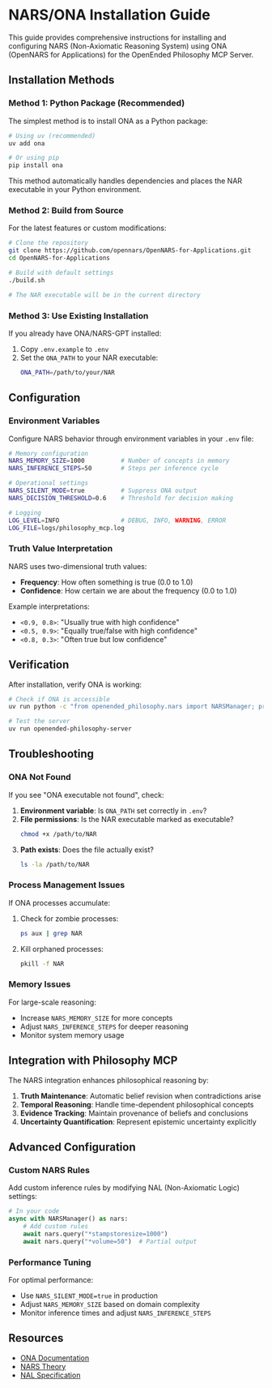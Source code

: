 # NARS/ONA Installation Guide

This guide provides comprehensive instructions for installing and configuring NARS (Non-Axiomatic Reasoning System) using ONA (OpenNARS for Applications) for the OpenEnded Philosophy MCP Server.

## Installation Methods

### Method 1: Python Package (Recommended)

The simplest method is to install ONA as a Python package:

```bash
# Using uv (recommended)
uv add ona

# Or using pip
pip install ona
```

This method automatically handles dependencies and places the NAR executable in your Python environment.

### Method 2: Build from Source

For the latest features or custom modifications:

```bash
# Clone the repository
git clone https://github.com/opennars/OpenNARS-for-Applications.git
cd OpenNARS-for-Applications

# Build with default settings
./build.sh

# The NAR executable will be in the current directory
```

### Method 3: Use Existing Installation

If you already have ONA/NARS-GPT installed:

1. Copy `.env.example` to `.env`
2. Set the `ONA_PATH` to your NAR executable:
   ```bash
   ONA_PATH=/path/to/your/NAR
   ```

## Configuration

### Environment Variables

Configure NARS behavior through environment variables in your `.env` file:

```bash
# Memory configuration
NARS_MEMORY_SIZE=1000          # Number of concepts in memory
NARS_INFERENCE_STEPS=50        # Steps per inference cycle

# Operational settings
NARS_SILENT_MODE=true          # Suppress ONA output
NARS_DECISION_THRESHOLD=0.6    # Threshold for decision making

# Logging
LOG_LEVEL=INFO                 # DEBUG, INFO, WARNING, ERROR
LOG_FILE=logs/philosophy_mcp.log
```

### Truth Value Interpretation

NARS uses two-dimensional truth values:
- **Frequency**: How often something is true (0.0 to 1.0)
- **Confidence**: How certain we are about the frequency (0.0 to 1.0)

Example interpretations:
- `<0.9, 0.8>`: "Usually true with high confidence"
- `<0.5, 0.9>`: "Equally true/false with high confidence" 
- `<0.8, 0.3>`: "Often true but low confidence"

## Verification

After installation, verify ONA is working:

```bash
# Check if ONA is accessible
uv run python -c "from openended_philosophy.nars import NARSManager; print('NARS integration ready')"

# Test the server
uv run openended-philosophy-server
```

## Troubleshooting

### ONA Not Found

If you see "ONA executable not found", check:

1. **Environment variable**: Is `ONA_PATH` set correctly in `.env`?
2. **File permissions**: Is the NAR executable marked as executable?
   ```bash
   chmod +x /path/to/NAR
   ```
3. **Path exists**: Does the file actually exist?
   ```bash
   ls -la /path/to/NAR
   ```

### Process Management Issues

If ONA processes accumulate:

1. Check for zombie processes:
   ```bash
   ps aux | grep NAR
   ```

2. Kill orphaned processes:
   ```bash
   pkill -f NAR
   ```

### Memory Issues

For large-scale reasoning:
- Increase `NARS_MEMORY_SIZE` for more concepts
- Adjust `NARS_INFERENCE_STEPS` for deeper reasoning
- Monitor system memory usage

## Integration with Philosophy MCP

The NARS integration enhances philosophical reasoning by:

1. **Truth Maintenance**: Automatic belief revision when contradictions arise
2. **Temporal Reasoning**: Handle time-dependent philosophical concepts
3. **Evidence Tracking**: Maintain provenance of beliefs and conclusions
4. **Uncertainty Quantification**: Represent epistemic uncertainty explicitly

## Advanced Configuration

### Custom NARS Rules

Add custom inference rules by modifying NAL (Non-Axiomatic Logic) settings:

```python
# In your code
async with NARSManager() as nars:
    # Add custom rules
    await nars.query("*stampstoresize=1000")
    await nars.query("*volume=50")  # Partial output
```

### Performance Tuning

For optimal performance:
- Use `NARS_SILENT_MODE=true` in production
- Adjust `NARS_MEMORY_SIZE` based on domain complexity
- Monitor inference times and adjust `NARS_INFERENCE_STEPS`

## Resources

- [ONA Documentation](https://github.com/opennars/OpenNARS-for-Applications/wiki)
- [NARS Theory](https://www.cis.temple.edu/~pwang/NARS-Intro.html)
- [NAL Specification](https://github.com/opennars/opennars/wiki/Non-Axiomatic-Logic-(NAL),-Logic-Rules)
